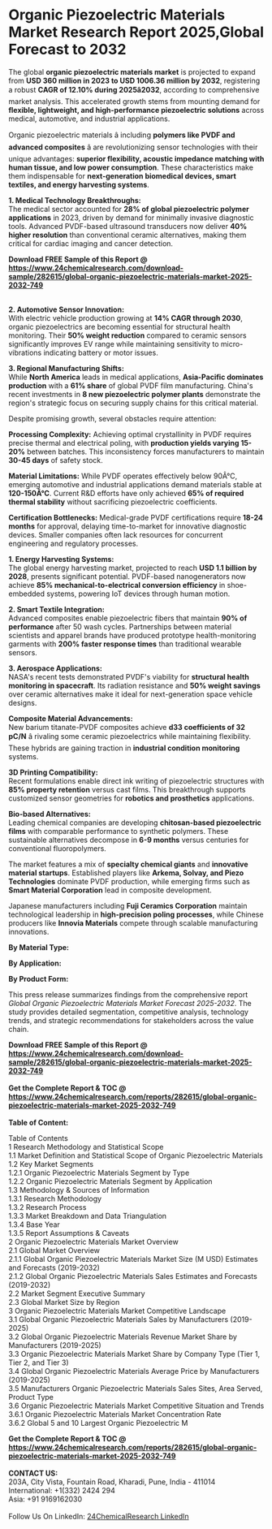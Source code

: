 <h1>Organic Piezoelectric Materials Market Research Report 2025,Global Forecast to 2032</h1><p>The global <strong>organic piezoelectric materials market</strong> is projected to expand from <strong>USD 360 million in 2023 to USD 1006.36 million by 2032</strong>, registering a robust <strong>CAGR of 12.10% during 2025â2032</strong>, according to comprehensive market analysis. This accelerated growth stems from mounting demand for <strong>flexible, lightweight, and high-performance piezoelectric solutions</strong> across medical, automotive, and industrial applications.</p><p>Organic piezoelectric materials â including <strong>polymers like PVDF and advanced composites</strong> â are revolutionizing sensor technologies with their unique advantages: <strong>superior flexibility, acoustic impedance matching with human tissue, and low power consumption</strong>. These characteristics make them indispensable for <strong>next-generation biomedical devices, smart textiles, and energy harvesting systems</strong>.</p><p><strong>1. Medical Technology Breakthroughs:</strong><br>
The medical sector accounted for <strong>28% of global piezoelectric polymer applications</strong> in 2023, driven by demand for minimally invasive diagnostic tools. Advanced PVDF-based ultrasound transducers now deliver <strong>40% higher resolution</strong> than conventional ceramic alternatives, making them critical for cardiac imaging and cancer detection.</p><div><b>Download FREE Sample of this Report @ 
            <a href="https://www.24chemicalresearch.com/download-sample/282615/global-organic-piezoelectric-materials-market-2025-2032-749">
            https://www.24chemicalresearch.com/download-sample/282615/global-organic-piezoelectric-materials-market-2025-2032-749</a></b></div><br><p><strong>2. Automotive Sensor Innovation:</strong><br>
With electric vehicle production growing at <strong>14% CAGR through 2030</strong>, organic piezoelectrics are becoming essential for structural health monitoring. Their <strong>50% weight reduction</strong> compared to ceramic sensors significantly improves EV range while maintaining sensitivity to micro-vibrations indicating battery or motor issues.</p><p><strong>3. Regional Manufacturing Shifts:</strong><br>
While <strong>North America</strong> leads in medical applications, <strong>Asia-Pacific dominates production</strong> with a <strong>61% share</strong> of global PVDF film manufacturing. China's recent investments in <strong>8 new piezoelectric polymer plants</strong> demonstrate the region's strategic focus on securing supply chains for this critical material.</p><p>Despite promising growth, several obstacles require attention:</p><p><strong>Processing Complexity:</strong> Achieving optimal crystallinity in PVDF requires precise thermal and electrical poling, with <strong>production yields varying 15-20%</strong> between batches. This inconsistency forces manufacturers to maintain <strong>30-45 days</strong> of safety stock.</p><p><strong>Material Limitations:</strong> While PVDF operates effectively below 90Â°C, emerging automotive and industrial applications demand materials stable at <strong>120-150Â°C</strong>. Current R&amp;D efforts have only achieved <strong>65% of required thermal stability</strong> without sacrificing piezoelectric coefficients.</p><p><strong>Certification Bottlenecks:</strong> Medical-grade PVDF certifications require <strong>18-24 months</strong> for approval, delaying time-to-market for innovative diagnostic devices. Smaller companies often lack resources for concurrent engineering and regulatory processes.</p><p><strong>1. Energy Harvesting Systems:</strong><br>
The global energy harvesting market, projected to reach <strong>USD 1.1 billion by 2028</strong>, presents significant potential. PVDF-based nanogenerators now achieve <strong>85% mechanical-to-electrical conversion efficiency</strong> in shoe-embedded systems, powering IoT devices through human motion.</p><p><strong>2. Smart Textile Integration:</strong><br>
Advanced composites enable piezoelectric fibers that maintain <strong>90% of performance</strong> after 50 wash cycles. Partnerships between material scientists and apparel brands have produced prototype health-monitoring garments with <strong>200% faster response times</strong> than traditional wearable sensors.</p><p><strong>3. Aerospace Applications:</strong><br>
NASA's recent tests demonstrated PVDF's viability for <strong>structural health monitoring in spacecraft</strong>. Its radiation resistance and <strong>50% weight savings</strong> over ceramic alternatives make it ideal for next-generation space vehicle designs.</p><p><strong>Composite Material Advancements:</strong><br>
	New barium titanate-PVDF composites achieve <strong>d33 coefficients of 32 pC/N</strong> â rivaling some ceramic piezoelectrics while maintaining flexibility. These hybrids are gaining traction in <strong>industrial condition monitoring</strong> systems.</p><p><strong>3D Printing Compatibility:</strong><br>
	Recent formulations enable direct ink writing of piezoelectric structures with <strong>85% property retention</strong> versus cast films. This breakthrough supports customized sensor geometries for <strong>robotics and prosthetics</strong> applications.</p><p><strong>Bio-based Alternatives:</strong><br>
	Leading chemical companies are developing <strong>chitosan-based piezoelectric films</strong> with comparable performance to synthetic polymers. These sustainable alternatives decompose in <strong>6-9 months</strong> versus centuries for conventional fluoropolymers.</p><p>The market features a mix of <strong>specialty chemical giants</strong> and <strong>innovative material startups</strong>. Established players like <strong>Arkema, Solvay, and Piezo Technologies</strong> dominate PVDF production, while emerging firms such as <strong>Smart Material Corporation</strong> lead in composite development.</p><p>Japanese manufacturers including <strong>Fuji Ceramics Corporation</strong> maintain technological leadership in <strong>high-precision poling processes</strong>, while Chinese producers like <strong>Innovia Materials</strong> compete through scalable manufacturing innovations.</p><p><strong>By Material Type:</strong></p><p><strong>By Application:</strong></p><p><strong>By Product Form:</strong></p><p>This press release summarizes findings from the comprehensive report <em>Global Organic Piezoelectric Materials Market Forecast 2025-2032</em>. The study provides detailed segmentation, competitive analysis, technology trends, and strategic recommendations for stakeholders across the value chain.</p><div><b>Download FREE Sample of this Report @ 
            <a href="https://www.24chemicalresearch.com/download-sample/282615/global-organic-piezoelectric-materials-market-2025-2032-749">
            https://www.24chemicalresearch.com/download-sample/282615/global-organic-piezoelectric-materials-market-2025-2032-749</a></b></div><br><div><b>Get the Complete Report & TOC @ 
            <a href="https://www.24chemicalresearch.com/reports/282615/global-organic-piezoelectric-materials-market-2025-2032-749">
            https://www.24chemicalresearch.com/reports/282615/global-organic-piezoelectric-materials-market-2025-2032-749</a></b></div><br>
            <b>Table of Content:</b><p>Table of Contents<br />
1 Research Methodology and Statistical Scope<br />
1.1 Market Definition and Statistical Scope of Organic Piezoelectric Materials<br />
1.2 Key Market Segments<br />
1.2.1 Organic Piezoelectric Materials Segment by Type<br />
1.2.2 Organic Piezoelectric Materials Segment by Application<br />
1.3 Methodology & Sources of Information<br />
1.3.1 Research Methodology<br />
1.3.2 Research Process<br />
1.3.3 Market Breakdown and Data Triangulation<br />
1.3.4 Base Year<br />
1.3.5 Report Assumptions & Caveats<br />
2 Organic Piezoelectric Materials Market Overview<br />
2.1 Global Market Overview<br />
2.1.1 Global Organic Piezoelectric Materials Market Size (M USD) Estimates and Forecasts (2019-2032)<br />
2.1.2 Global Organic Piezoelectric Materials Sales Estimates and Forecasts (2019-2032)<br />
2.2 Market Segment Executive Summary<br />
2.3 Global Market Size by Region<br />
3 Organic Piezoelectric Materials Market Competitive Landscape<br />
3.1 Global Organic Piezoelectric Materials Sales by Manufacturers (2019-2025)<br />
3.2 Global Organic Piezoelectric Materials Revenue Market Share by Manufacturers (2019-2025)<br />
3.3 Organic Piezoelectric Materials Market Share by Company Type (Tier 1, Tier 2, and Tier 3)<br />
3.4 Global Organic Piezoelectric Materials Average Price by Manufacturers (2019-2025)<br />
3.5 Manufacturers Organic Piezoelectric Materials Sales Sites, Area Served, Product Type<br />
3.6 Organic Piezoelectric Materials Market Competitive Situation and Trends<br />
3.6.1 Organic Piezoelectric Materials Market Concentration Rate<br />
3.6.2 Global 5 and 10 Largest Organic Piezoelectric M</p><div><b>Get the Complete Report & TOC @ 
            <a href="https://www.24chemicalresearch.com/reports/282615/global-organic-piezoelectric-materials-market-2025-2032-749">
            https://www.24chemicalresearch.com/reports/282615/global-organic-piezoelectric-materials-market-2025-2032-749</a></b></div><br><b>CONTACT US:</b><br>
            203A, City Vista, Fountain Road, Kharadi, Pune, India - 411014<br>
            International: +1(332) 2424 294<br>
            Asia: +91 9169162030 <br><br>
            Follow Us On LinkedIn: <a href="https://www.linkedin.com/company/24chemicalresearch/">24ChemicalResearch LinkedIn</a>